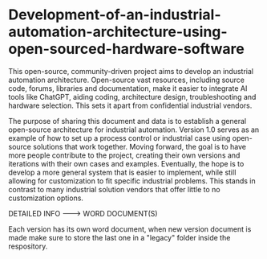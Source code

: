 # Development-of-an-industrial-automation-architecture-using-open-sourced-hardware-software
This open-source, community-driven project aims to develop an industrial automation architecture. Open-source vast resources, including source code, forums, libraries and documentation, make it easier to integrate AI tools like ChatGPT, aiding coding, architecture design, troubleshooting and hardware selection. This sets it apart from confidential industrial vendors.

The purpose of sharing this document and data is to establish a general open-source architecture for industrial automation. Version 1.0 serves as an example of how to set up a process control or industrial case using open-source solutions that work together. Moving forward, the goal is to have more people contribute to the project, creating their own versions and iterations with their own cases and examples. Eventually, the hope is to develop a more general system that is easier to implement, while still allowing for customization to fit specific industrial problems. This stands in contrast to many industrial solution vendors that offer little to no customization options.

DETAILED INFO ---> WORD DOCUMENT(S) 

Each version has its own word document, when new version document is made make sure to store the last one in a "legacy" folder inside the respository. 
